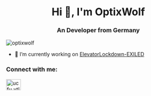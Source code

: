 <h1 align="center">Hi 👋, I'm OptixWolf</h1>
<h3 align="center">An Developer from Germany</h3>

<p align="left"> <img src="https://komarev.com/ghpvc/?username=optixwolf&label=Profile%20views&color=0e75b6&style=flat" alt="optixwolf" /> </p>

- 🔭 I’m currently working on [ElevatorLockdown-EXILED](https://github.com/OptixWolf/ElevatorLockdown-EXILED)

<h3 align="left">Connect with me:</h3>
<p align="left">
<a href="https://www.youtube.com/channel/UCfU_vTlfdNQHZuR8g-TdG3w" target="blank"><img align="center" src="https://raw.githubusercontent.com/rahuldkjain/github-profile-readme-generator/master/src/images/icons/Social/youtube.svg" alt="ucfu_vtlfdnqhzur8g-tdg3w" height="30" width="40" /></a>
</p>

